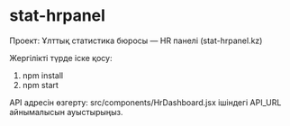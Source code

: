 # stat-hrpanel

Проект: Ұлттық статистика бюросы — HR панелі (stat-hrpanel.kz)

Жергілікті түрде іске қосу:

1. npm install
2. npm start

API адресін өзгерту: src/components/HrDashboard.jsx ішіндегі API_URL айнымалысын ауыстырыңыз.
